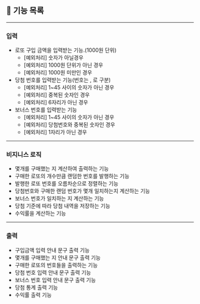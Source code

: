 ## 🚀 기능 목록
***
### 입력
* 로또 구입 금액을 입력받는 기능.(1000원 단위)
  * [예외처리] 숫자가 아닐경우
  * [예외처리] 1000원 단위가 아닌 경우
  * [예외처리] 1000원 미만인 경우
* 당첨 번호를 입력받는 기능(번호는 , 로 구분)
  * [예외처리] 1~45 사이의 숫자가 아닌 경우
  * [예외처리] 중복된 숫자인 경우
  * [예외처리] 6자리가 아닌 경우
* 보너스 번호를 입력받는 기능
  * [예외처리] 1~45 사이의 숫자가 아닌 경우
  * [예외처리] 당첨번호와 중복된 숫자인 경우
  * [예외처리] 1자리가 아닌 경우
***
### 비지니스 로직
* 몇개를 구매했는 지 계산하여 출력하는 기능
* 구매한 로또의 개수만큼 랜덤한 번호를 발행하는 기능
* 발행한 로또 번호를 오름차순으로 정렬하는 기능
* 당첨번호와 구매한 랜덤 번호가 몇개 일치하는지 계산하는 기능
* 보너스 번호가 일치하는 지 계산하는 기능
* 당첨 기준에 따라 당첨 내역을 저장하는 기능
* 수익률을 계산하는 기능
***
### 출력
* 구입금액 입력 안내 문구 출력 기능
* 몇개를 구매했는 지 안내 문구 출력 기능
* 구매한 로또의 번호들을 출력하는 기능
* 당첨 번호 입력 안내 문구 출력 기능
* 보너스 번호 입력 안내 문구 출력 기능
* 당첨 통계 출력 기능
* 수익률 출력 기능